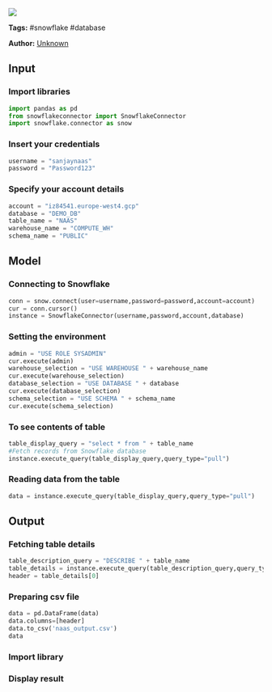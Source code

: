 <a href="https://app.naas.ai/user-redirect/naas/downloader?url=https://raw.githubusercontent.com/jupyter-naas/awesome-notebooks/master/Snowflake/Snowflake_Read_Table.ipynb" target="_parent"><img src="https://naasai-public.s3.eu-west-3.amazonaws.com/open_in_naas.svg"/></a>

**Tags:** #snowflake #database

**Author:** [Unknown](https://www.linkedin.com/company/naas-ai/)

## Input

### Import libraries


```python
import pandas as pd
from snowflakeconnector import SnowflakeConnector
import snowflake.connector as snow
```

### Insert your credentials


```python
username = "sanjaynaas"
password = "Password123"
```

### Specify your account details


```python
account = "iz84541.europe-west4.gcp"
database = "DEMO_DB"
table_name = "NAAS"
warehouse_name = "COMPUTE_WH"
schema_name = "PUBLIC"
```

## Model

### Connecting to Snowflake


```python
conn = snow.connect(user=username,password=password,account=account)
cur = conn.cursor()
instance = SnowflakeConnector(username,password,account,database)
```

### Setting the environment 


```python
admin = "USE ROLE SYSADMIN"
cur.execute(admin)
warehouse_selection = "USE WAREHOUSE " + warehouse_name
cur.execute(warehouse_selection)
database_selection = "USE DATABASE " + database
cur.execute(database_selection)
schema_selection = "USE SCHEMA " + schema_name
cur.execute(schema_selection)
```

### To see contents of table


```python
table_display_query = "select * from " + table_name
#Fetch records from Snowflake database
instance.execute_query(table_display_query,query_type="pull")
```

### Reading data from the table


```python
data = instance.execute_query(table_display_query,query_type="pull")
```

## Output

### Fetching table details


```python
table_description_query = "DESCRIBE " + table_name
table_details = instance.execute_query(table_description_query,query_type="pull")
header = table_details[0]
```

### Preparing csv file


```python
data = pd.DataFrame(data)
data.columns=[header]
data.to_csv('naas_output.csv')
data
```

### Import library

### Display result
